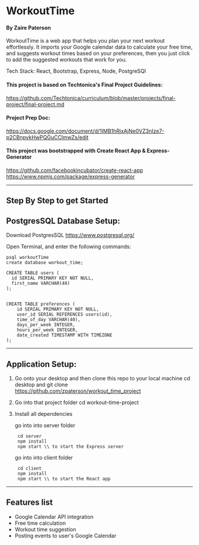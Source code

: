 # WorkoutTime 

#### By Zaire Paterson 

WorkoutTime is a web app that helps you plan your next workout effortlessly. It imports your Google calendar data to calculate your free time, and suggests workout times based on your preferences, then you just click to add the suggested workouts that work for you.

Tech Stack: React, Bootstrap, Express, Node, PostgreSQl

#### This project is based on Techtonica's Final Project Guidelines:
  https://github.com/Techtonica/curriculum/blob/master/projects/final-project/final-project.md

#### Project Prep Doc: 
https://docs.google.com/document/d/1IMB1hRjxAjNe0VZ3nIze7-p2CBnpvkHwPQGuCClmwZs/edit

#### This project was bootstrapped with Create React App & Express-Generator 
https://github.com/facebookincubator/create-react-app
https://www.npmjs.com/package/express-generator

---
## Step By Step to get Started

## PostgresSQL Database Setup:
Download PostgresSQL https://www.postgresql.org/

Open Terminal, and enter the following commands:

```
psql workoutTime
create database workout_time;

CREATE TABLE users (
  id SERIAL PRIMARY KEY NOT NULL,
  first_name VARCHAR(40)
);


CREATE TABLE preferences (
	id SERIAL PRIMARY KEY NOT NULL,
	user_id SERIAL REFERENCES users(id),
	time_of_day VARCHAR(40),
	days_per_week INTEGER,
	hours_per_week INTEGER,
	date_created TIMESTAMP WITH TIMEZONE
);

```
----
## Application Setup:

1. Go onto your desktop and then clone this repo to your local machine
   cd desktop and git clone https://github.com/zpaterson/workout_time_project

2. Go into that project folder
   cd workout-time-project

3. Install all dependencies

   go into into server folder 
   ```
    cd server 
    npm install 
    npm start \\ to start the Express server
   ```
   go into into client folder 
   ```
    cd client
    npm install 
    npm start \\ to start the React app
   ```   
----
## Features list
* Google Calendar API integration
* Free time calculation 
* Workout time suggestion
* Posting events to user's Google Calendar 
